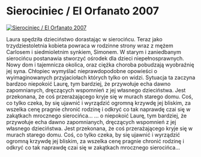 Sierociniec / El Orfanato 2007 
=============
[![Sierociniec / El Orfanato 2007 ](http://vidos.pl/images/player.gif)](http://vidos.pl/sierociniec-el-orfanato-2007)

 Laura spędziła dzieciństwo dorastając w sierocińcu. Teraz jako trzydziestoletnia kobieta powraca w rodzinne strony wraz z mężem Carlosem i siedmioletnim synkiem, Simonem. W starym i zaniedbanym sierocińcu postanawia stworzyć ośrodek dla dzieci niepełnosprawnych. Nowy dom i tajemnicza okolica, oraz ciężka choroba pobudzają wyobraźnię jej syna. Chłopiec wymyślać nieprawdopodobne opowieści o wyimaginowanych przyjaciołach których tylko on widzi. Sytuacja ta zaczyna bardzoo niepokoić Laurę, tym bardziej, że przywołuje echa dawno zapomnianych, dręczących wspomnień z jej własnego dzieciństwa. Jest przekonana, że coś przerażającego kryje się w murach starego domu. Coś, co tylko czeka, by się ujawnić i wyrządzić ogromną krzywdę jej bliskim, za wszelka cenę pragnie chronić rodzinę i odkryć co tak naprawdę czai się w zakątkach mrocznego sierocińca...   ... o niepokoić Laurę, tym bardziej, że przywołuje echa dawno zapomnianych, dręczących wspomnień z jej własnego dzieciństwa. Jest przekonana, że coś przerażającego kryje się w murach starego domu. Coś, co tylko czeka, by się ujawnić i wyrządzić ogromną krzywdę jej bliskim, za wszelka cenę pragnie chronić rodzinę i odkryć co tak naprawdę czai się w zakątkach mrocznego sierocińca...
